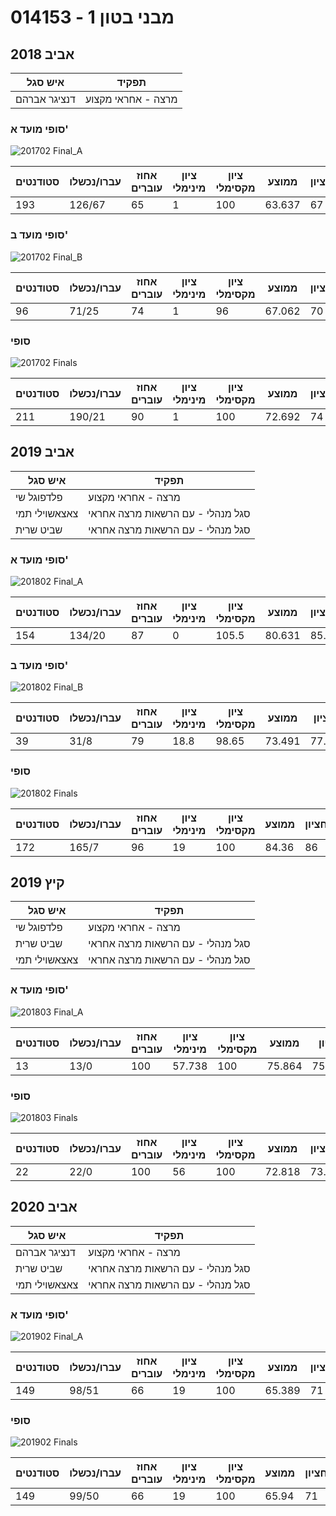 # 014153 - מבני בטון 1

## אביב 2018

| איש סגל | תפקיד |
| ---- | ---- |
| דנציגר אברהם | מרצה - אחראי מקצוע |

### סופי מועד א'

![201702 Final_A](201702/Final_A.png)

| סטודנטים | עברו/נכשלו | אחוז עוברים | ציון מינימלי | ציון מקסימלי | ממוצע | חציון |
| ---- | ---- | ---- | ---- | ---- | ---- | ---- |
| 193 | 126/67 | 65 | 1 | 100 | 63.637 | 67 |

### סופי מועד ב'

![201702 Final_B](201702/Final_B.png)

| סטודנטים | עברו/נכשלו | אחוז עוברים | ציון מינימלי | ציון מקסימלי | ממוצע | חציון |
| ---- | ---- | ---- | ---- | ---- | ---- | ---- |
| 96 | 71/25 | 74 | 1 | 96 | 67.062 | 70 |

### סופי

![201702 Finals](201702/Finals.png)

| סטודנטים | עברו/נכשלו | אחוז עוברים | ציון מינימלי | ציון מקסימלי | ממוצע | חציון |
| ---- | ---- | ---- | ---- | ---- | ---- | ---- |
| 211 | 190/21 | 90 | 1 | 100 | 72.692 | 74 |

## אביב 2019

| איש סגל | תפקיד |
| ---- | ---- |
| פלדפוגל שי | מרצה - אחראי מקצוע |
| צאצאשוילי תמי | סגל מנהלי - עם הרשאות מרצה אחראי |
| שביט שרית | סגל מנהלי - עם הרשאות מרצה אחראי |

### סופי מועד א'

![201802 Final_A](201802/Final_A.png)

| סטודנטים | עברו/נכשלו | אחוז עוברים | ציון מינימלי | ציון מקסימלי | ממוצע | חציון |
| ---- | ---- | ---- | ---- | ---- | ---- | ---- |
| 154 | 134/20 | 87 | 0 | 105.5 | 80.631 | 85.5 |

### סופי מועד ב'

![201802 Final_B](201802/Final_B.png)

| סטודנטים | עברו/נכשלו | אחוז עוברים | ציון מינימלי | ציון מקסימלי | ממוצע | חציון |
| ---- | ---- | ---- | ---- | ---- | ---- | ---- |
| 39 | 31/8 | 79 | 18.8 | 98.65 | 73.491 | 77.65 |

### סופי

![201802 Finals](201802/Finals.png)

| סטודנטים | עברו/נכשלו | אחוז עוברים | ציון מינימלי | ציון מקסימלי | ממוצע | חציון |
| ---- | ---- | ---- | ---- | ---- | ---- | ---- |
| 172 | 165/7 | 96 | 19 | 100 | 84.36 | 86 |

## קיץ 2019

| איש סגל | תפקיד |
| ---- | ---- |
| פלדפוגל שי | מרצה - אחראי מקצוע |
| שביט שרית | סגל מנהלי - עם הרשאות מרצה אחראי |
| צאצאשוילי תמי | סגל מנהלי - עם הרשאות מרצה אחראי |

### סופי מועד א'

![201803 Final_A](201803/Final_A.png)

| סטודנטים | עברו/נכשלו | אחוז עוברים | ציון מינימלי | ציון מקסימלי | ממוצע | חציון |
| ---- | ---- | ---- | ---- | ---- | ---- | ---- |
| 13 | 13/0 | 100 | 57.738 | 100 | 75.864 | 75.575 |

### סופי

![201803 Finals](201803/Finals.png)

| סטודנטים | עברו/נכשלו | אחוז עוברים | ציון מינימלי | ציון מקסימלי | ממוצע | חציון |
| ---- | ---- | ---- | ---- | ---- | ---- | ---- |
| 22 | 22/0 | 100 | 56 | 100 | 72.818 | 73.5 |

## אביב 2020

| איש סגל | תפקיד |
| ---- | ---- |
| דנציגר אברהם | מרצה - אחראי מקצוע |
| שביט שרית | סגל מנהלי - עם הרשאות מרצה אחראי |
| צאצאשוילי תמי | סגל מנהלי - עם הרשאות מרצה אחראי |

### סופי מועד א'

![201902 Final_A](201902/Final_A.png)

| סטודנטים | עברו/נכשלו | אחוז עוברים | ציון מינימלי | ציון מקסימלי | ממוצע | חציון |
| ---- | ---- | ---- | ---- | ---- | ---- | ---- |
| 149 | 98/51 | 66 | 19 | 100 | 65.389 | 71 |

### סופי

![201902 Finals](201902/Finals.png)

| סטודנטים | עברו/נכשלו | אחוז עוברים | ציון מינימלי | ציון מקסימלי | ממוצע | חציון |
| ---- | ---- | ---- | ---- | ---- | ---- | ---- |
| 149 | 99/50 | 66 | 19 | 100 | 65.94 | 71 |


